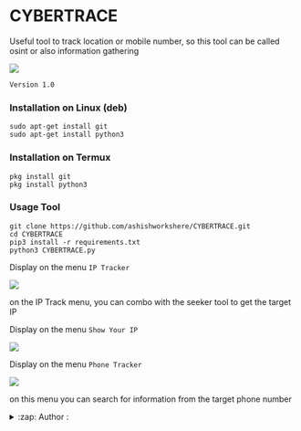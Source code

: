 # CYBERTRACE
Useful tool to track location or mobile number, so this tool can be called osint or also information gathering

<img src="https://github.com/ashishworkshere/CYBERTRACE/blob/main/asset/bn.png"/>

```Version 1.0```

### Installation on Linux (deb)
```
sudo apt-get install git
sudo apt-get install python3
```

### Installation on Termux
```
pkg install git
pkg install python3
```

### Usage Tool
```
git clone https://github.com/ashishworkshere/CYBERTRACE.git
cd CYBERTRACE
pip3 install -r requirements.txt
python3 CYBERTRACE.py
```

Display on the menu ```IP Tracker```

<img src="https://github.com/ashishworkshere/CYBERTRACE/blob/main/asset/ip.png"/>

on the IP Track menu, you can combo with the seeker tool to get the target IP

Display on the menu ```Show Your IP```

<img src="https://github.com/ashishworkshere/CYBERTRACE/blob/main/asset/myip.png"/>
     
Display on the menu ```Phone Tracker```

<img src="https://github.com/ashishworkshere/CYBERTRACE/blob/main/asset/phone.png"/>

on this menu you can search for information from the target phone number

<details>
<summary>:zap: Author :</summary>
- <strong><a href="https://github.com/ashishworkshere">ashishworkshere</a></strong>
</details>
